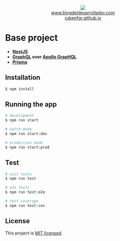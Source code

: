 <div align="center">
<img src="https://raw.githubusercontent.com/rubenfgr/rubenfgr.github.io/b5205014cf5535234f31c5656431a493667a8121/assets/img/logo_pub_by.svg">
<br />
<a href="https://blogdeldesarrollador.com" target="_blank">www.blogdeldesarrollador.com</a>
<br>
<a href="https://rubenfgr.github.io/" target="_blank">rubenfgr.github.io</a>
</div>

# Base project

- **[NestJS](https://nestjs.com/)**
- **[GraphQL](https://graphql.org/) over [Apollo GrapHQL](https://www.apollographql.com/)**
- **[Prisma](https://www.prisma.io/)**

## Installation

```bash
$ npm install
```

## Running the app

```bash
# development
$ npm run start

# watch mode
$ npm run start:dev

# production mode
$ npm run start:prod
```

## Test

```bash
# unit tests
$ npm run test

# e2e tests
$ npm run test:e2e

# test coverage
$ npm run test:cov
```

## License

This project is [MIT licensed](LICENSE).


